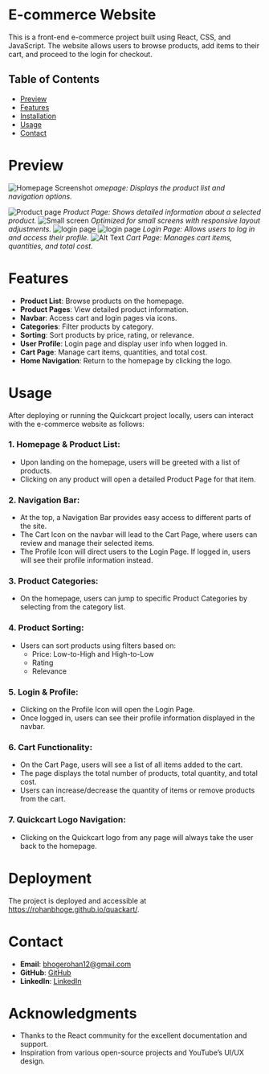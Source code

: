 # E-commerce Website
This is a front-end e-commerce project built using React, CSS, and JavaScript. The website allows users to browse products, add items to their cart, and proceed to the login for checkout.

## Table of Contents
- [Preview](#preview)
- [Features](#features)
- [Installation](#installation)
- [Usage](#usage)
- [Contact](#contact)


# Preview
![Homepage Screenshot](./src/assets/Screenshot_0.png)
*omepage: Displays the product list and navigation options.*

![Product page](./src/assets/Screenshot_01.png)
*Product Page: Shows detailed information about a selected product.*
![Small screen ](./src/assets/Screenshot_02.png)
*Optimized for small screens with responsive layout adjustments.*
![login page](./src/assets/Screenshot_03.png)
![login page](./src/assets/Screenshot_04.png) 
*Login Page: Allows users to log in and access their profile.*
![Alt Text](./src/assets/Screenshot_05.png) 
*Cart Page: Manages cart items, quantities, and total cost.*

# Features
- **Product List**: Browse products on the homepage.
- **Product Pages**: View detailed product information.
- **Navbar**: Access cart and login pages via icons.
- **Categories**: Filter products by category.
- **Sorting**: Sort products by price, rating, or relevance.
- **User Profile**: Login page and display user info when logged in.
- **Cart Page**: Manage cart items, quantities, and total cost.
- **Home Navigation**: Return to the homepage by clicking the logo.


# Usage
After deploying or running the Quickcart project locally, users can interact with the e-commerce website as follows:

### 1. Homepage & Product List:

- Upon landing on the homepage, users will be greeted with a list of products.
- Clicking on any product will open a detailed Product Page for that item.
### 2. Navigation Bar:

- At the top, a Navigation Bar provides easy access to different parts of the site.
- The Cart Icon on the navbar will lead to the Cart Page, where users can review and manage their selected items.
- The Profile Icon will direct users to the Login Page. If logged in, users will see their profile information instead.
### 3. Product Categories:

- On the homepage, users can jump to specific Product Categories by selecting from the category list.
### 4. Product Sorting:

- Users can sort products using filters based on:
    - Price: Low-to-High and High-to-Low
    - Rating
    - Relevance
### 5. Login & Profile:

- Clicking on the Profile Icon will open the Login Page.
- Once logged in, users can see their profile information displayed in the navbar.
### 6. Cart Functionality:

- On the Cart Page, users will see a list of all items added to the cart.
- The page displays the total number of products, total quantity, and total cost.
- Users can increase/decrease the quantity of items or remove products from the cart.
### 7. Quickcart Logo Navigation:

- Clicking on the Quickcart logo from any page will always take the user back to the homepage.

# Deployment
The project is deployed and accessible at https://rohanbhoge.github.io/quackart/.

# Contact
- **Email**: [bhogerohan12@gmail.com](mailto:bhogerohan12@gmail.com)
- **GitHub**: [GitHub](https://github.com/RohanBhoge)
- **LinkedIn**: [LinkedIn](https://www.linkedin.com/in/rohanbhoge)

# Acknowledgments
- Thanks to the React community for the excellent documentation and support.
- Inspiration from various open-source projects and YouTube’s UI/UX design.